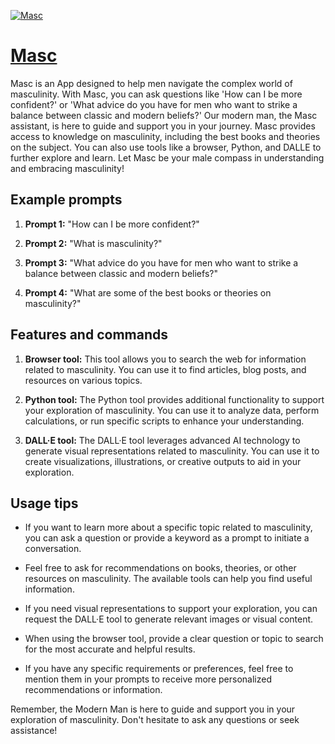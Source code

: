 [![Masc](https://files.oaiusercontent.com/file-ApZwRaLADzpXxfpbO04U06OL?se=2123-10-17T16%3A41%3A24Z&sp=r&sv=2021-08-06&sr=b&rscc=max-age%3D31536000%2C%20immutable&rscd=attachment%3B%20filename%3D3c20651d-050e-49ba-a8bc-12a15f21ef1c.png&sig=b3AaaTPF2HiMgRXb/oA%2B81uSF6uBUnitWa5pGIpTE7E%3D)](https://chat.openai.com/g/g-V2uNR1W0x-masc)

# [Masc](https://chat.openai.com/g/g-V2uNR1W0x-masc)

Masc is an App designed to help men navigate the complex world of masculinity. With Masc, you can ask questions like 'How can I be more confident?' or 'What advice do you have for men who want to strike a balance between classic and modern beliefs?' Our modern man, the Masc assistant, is here to guide and support you in your journey. Masc provides access to knowledge on masculinity, including the best books and theories on the subject. You can also use tools like a browser, Python, and DALLE to further explore and learn. Let Masc be your male compass in understanding and embracing masculinity!

## Example prompts

1. **Prompt 1:** "How can I be more confident?"

2. **Prompt 2:** "What is masculinity?"

3. **Prompt 3:** "What advice do you have for men who want to strike a balance between classic and modern beliefs?"

4. **Prompt 4:** "What are some of the best books or theories on masculinity?"

## Features and commands

1. **Browser tool:** This tool allows you to search the web for information related to masculinity. You can use it to find articles, blog posts, and resources on various topics.

2. **Python tool:** The Python tool provides additional functionality to support your exploration of masculinity. You can use it to analyze data, perform calculations, or run specific scripts to enhance your understanding.

3. **DALL·E tool:** The DALL·E tool leverages advanced AI technology to generate visual representations related to masculinity. You can use it to create visualizations, illustrations, or creative outputs to aid in your exploration.

## Usage tips

- If you want to learn more about a specific topic related to masculinity, you can ask a question or provide a keyword as a prompt to initiate a conversation.

- Feel free to ask for recommendations on books, theories, or other resources on masculinity. The available tools can help you find useful information.

- If you need visual representations to support your exploration, you can request the DALL·E tool to generate relevant images or visual content.

- When using the browser tool, provide a clear question or topic to search for the most accurate and helpful results.

- If you have any specific requirements or preferences, feel free to mention them in your prompts to receive more personalized recommendations or information.

Remember, the Modern Man is here to guide and support you in your exploration of masculinity. Don't hesitate to ask any questions or seek assistance!